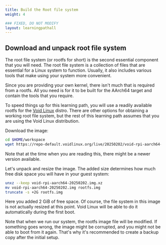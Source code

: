 ```yaml
---
title: Build the Root file system
weight: 4

### FIXED, DO NOT MODIFY
layout: learningpathall
---
```


## Download and unpack root file system

The root file system (or rootfs for short) is the second essential component
that you will need. The root file system is a collection of files that are essential
for a Linux system to function. Usually, it also includes various tools that
make using your system more convenient.

Since you are providing your own kernel, there isn't much that is required from a
rootfs. All you need is for it to be built for the AArch64 target and contain
the tools that you require.

To speed things up for this learning path, you will use a readily available rootfs
for the [Void Linux](https://voidlinux.org/) distro. There are other options for obtaining a working
root file system, but the rest of this learning path assumes that you are using
the Void Linux distribution.

Download the image:

```bash
cd $HOME/workspace
wget https://repo-default.voidlinux.org/live/20250202/void-rpi-aarch64-20250202.img.xz
```

Note that at the time when you are reading this, there might be a newer version available.

Let's unpack and resize the image. The added size determines how much free disk space
you will have in your guest system:

```bash
unxz --keep void-rpi-aarch64-20250202.img.xz
mv void-rpi-aarch64-20250202.img rootfs.img
truncate -s +2G rootfs.img
```

Here you added 2 GiB of free space. Of course, the file system in this image is not actually
resized at this point. Void Linux will be able to do it automatically during the first
boot.

Note that when we run our system, the rootfs image file will be modified. If something
goes wrong, the image might be corrupted, and you might not be able to boot from it again.
That's why it's recommended to create a backup copy after the initial setup.

